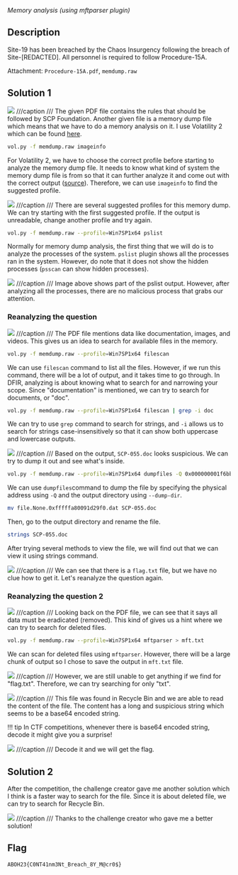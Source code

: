 *Memory analysis (using mftparser plugin)*

## Description
Site-19 has been breached by the Chaos Insurgency following the breach of Site-[REDACTED]. All personnel is required to follow Procedure-15A.

Attachment: `Procedure-15A.pdf`, `memdump.raw`

## Solution 1
![](scp1.png)
///caption
///
The given PDF file contains the rules that should be followed by SCP Foundation.
Another given file is a memory dump file which means that we have to do a memory analysis on it. I use Volatility 2 which can be found [here](https://www.volatilityfoundation.org/releases).

```bash {frame="none"}
vol.py -f memdump.raw imageinfo
```
For Volatility 2, we have to choose the correct profile before starting to analyze the memory dump file. It needs to know what kind of system the memory dump file is from so that it can further analyze it and come out with the correct output ([source](https://github.com/volatilityfoundation/volatility/wiki/Volatility-Usage#selecting-a-profile)). Therefore, we can use `imageinfo` to find the suggested profile.

![](scp2.png)
///caption
///
There are several suggested profiles for this memory dump. We can try starting with the first suggested profile. If the output is unreadable, change another profile and try again.

```bash {frame="none"}
vol.py -f memdump.raw --profile=Win7SP1x64 pslist
```
Normally for memory dump analysis, the first thing that we will do is to analyze the processes of the system. `pslist` plugin shows all the processes ran in the system. However, do note that it does not show the hidden processes (`psscan` can show hidden processes).

![](scp3.png)
///caption
///
Image above shows part of the pslist output. However, after analyzing all the processes, there are no malicious process that grabs our attention.

### Reanalyzing the question
![](scp4.png)
///caption
///
The PDF file mentions data like documentation, images, and videos. This gives us an idea to search for available files in the memory.

```bash {frame="none"}
vol.py -f memdump.raw --profile=Win7SP1x64 filescan
```
We can use `filescan` command to list all the files. However, if we run this command, there will be a lot of output, and it takes time to go through. In DFIR, analyzing is about knowing what to search for and narrowing your scope. Since "documentation" is mentioned, we can try to search for documents, or "doc".
```bash {frame="none"}
vol.py -f memdump.raw --profile=Win7SP1x64 filescan | grep -i doc
```
We can try to use `grep` command to search for strings, and `-i` allows us to search for strings case-insensitively so that it can show both uppercase and lowercase outputs.

![](scp5.png)
///caption
///
Based on the output, `SCP-055.doc` looks suspicious. We can try to dump it out and see what's inside.

```bash {frame="none"}
vol.py -f memdump.raw --profile=Win7SP1x64 dumpfiles -Q 0x000000001f6bbb70 --dump-dir=<YOUR_DIR_HERE>
```
We can use `dumpfiles`command to dump the file by specifying the physical address using `-Q` and the output directory using `--dump-dir`.

```bash {frame="none"}
mv file.None.0xfffffa80091d29f0.dat SCP-055.doc
```
Then, go to the output directory and rename the file.

```bash {frame="none"}
strings SCP-055.doc
```
After trying several methods to view the file, we will find out that we can view it using strings command.

![](scp6.png)
///caption
///
We can see that there is a `flag.txt` file, but we have no clue how to get it. Let's reanalyze the question again.

### Reanalyzing the question 2
![](scp7.png)
///caption
///
Looking back on the PDF file, we can see that it says all data must be eradicated (removed). This kind of gives us a hint where we can try to search for deleted files.

```bash {frame="none"}
vol.py -f memdump.raw --profile=Win7SP1x64 mftparser > mft.txt
```
We can scan for deleted files using `mftparser`. However, there will be a large chunk of output so I chose to save the output in `mft.txt` file.

![](scp8.png)
///caption
///
However, we are still unable to get anything if we find for "flag.txt".  Therefore, we can try searching for only "txt".

![](scp9.png)
///caption
///
This file was found in Recycle Bin and we are able to read the content of the file. The content has a long and suspicious string which seems to be a base64 encoded string.
       
!!! tip
    In CTF competitions, whenever there is base64 encoded string, decode it might give you a surprise!

![](scp10.png)
///caption
///
Decode it and we will get the flag.

## Solution 2
After the competition, the challenge creator gave me another solution which I think is a faster way to search for the file. Since it is about deleted file, we can try to search for Recycle Bin.

![](scp11.png)
///caption
///
Thanks to the challenge creator who gave me a better solution!

## Flag
`ABOH23{C0NT41nm3Nt_Breach_8Y_M@cr0$}`
